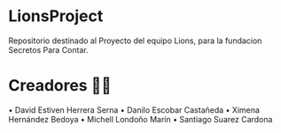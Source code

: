# LionsProject
Repositorio destinado al Proyecto del equipo Lions, para la fundacion Secretos Para Contar.

# Creadores 👨‍💻
• David Estiven Herrera Serna
• Danilo Escobar Castañeda
• Ximena Hernández Bedoya
• Michell Londoño Marín
• Santiago Suarez Cardona
